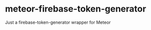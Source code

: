 meteor-firebase-token-generator
===============================

Just a firebase-token-generator wrapper for Meteor 

